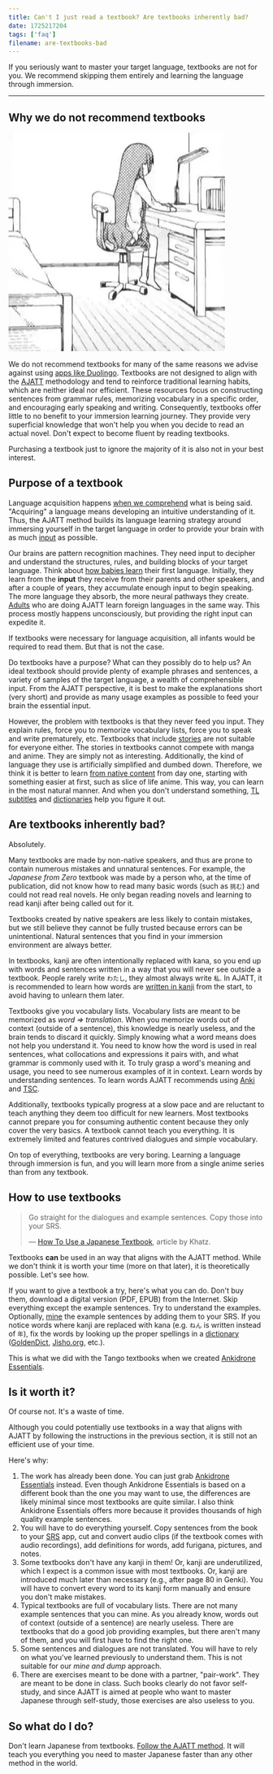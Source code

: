 ```yaml
---
title: Can't I just read a textbook? Are textbooks inherently bad?
date: 1725217204
tags: ['faq']
filename: are-textbooks-bad
---
```


If you seriously want to master your target language,
textbooks are not for you.
We recommend skipping them entirely and learning the language through immersion.

****

## Why we do not recommend textbooks

<img src="img/studying.webp" float="right">

We do not recommend textbooks for many of the same reasons
we advise against using [apps like Duolingo](why-shouldnt-i-just-keep-using-an-app-instead.html).
Textbooks are not designed to align with the [AJATT](whats-ajatt.html) methodology
and tend to reinforce traditional learning habits,
which are neither ideal nor efficient.
These resources focus on constructing sentences from grammar rules,
memorizing vocabulary in a specific order,
and encouraging early speaking and writing.
Consequently,
textbooks offer little to no benefit to your immersion learning journey.
They provide very superficial knowledge
that won't help you when you decide to read an actual novel.
Don't expect to become fluent by reading textbooks.

Purchasing a textbook just to ignore the majority of it is also not in your best interest.

## Purpose of a textbook

Language acquisition happens
[when we comprehend](what-is-comprehensible-input.html) what is being said.
"Acquiring" a language means developing an intuitive understanding of it.
Thus,
the AJATT method builds its language learning strategy
around immersing yourself in the target language
in order to provide your brain with as much [input](whats-immersion.html) as possible.

Our brains are pattern recognition machines.
They need input to decipher and understand
the structures, rules, and building blocks of your target language.
Think about [how babies learn](introduction-to-learning-japanese.html#the-right-mindset)
their first language.
Initially,
they learn from the **input** they receive from their parents and other speakers,
and after a couple of years,
they accumulate enough input to begin speaking.
The more language they absorb, the more neural pathways they create.
[Adults](im-not-a-kid-anymore-am-i-too-old-to-learn-a-language.html)
who are doing AJATT learn foreign languages in the same way.
This process mostly happens unconsciously,
but providing the right input can expedite it.

If textbooks were necessary for language acquisition,
all infants would be required to read them.
But that is not the case.

Do textbooks have a purpose?
What can they possibly do to help us?
An ideal textbook should provide plenty of example phrases and sentences,
a variety of samples of the target language,
a wealth of comprehensible input.
From the AJATT perspective,
it is best to make the explanations short (very short)
and provide as many usage examples as possible
to feed your brain the essential input.

However,
the problem with textbooks is that they never feed you input.
They explain rules,
force you to memorize vocabulary lists,
force you to speak and write prematurely,
etc.
Textbooks that include [stories](what-do-you-think-about-graded-readers.html)
are not suitable for everyone either.
The stories in textbooks cannot compete with manga and anime.
They are simply not as interesting.
Additionally,
the kind of language they use is artificially simplified and dumbed down.
Therefore,
we think it is better to learn
[from native content](active-immersion.html#starting-to-immerse) from day one,
starting with something easier at first,
such as slice of life anime.
This way,
you can learn in the most natural manner.
And when you don't understand something,
[TL subtitles](resources.html#japanese-subtitles)
and [dictionaries](tag_dictionaries.html) help you figure it out.

## Are textbooks inherently bad?

Absolutely.

Many textbooks are made by non-native speakers,
and thus are prone to contain numerous mistakes and unnatural sentences.
For example,
the *Japanese from Zero* textbook was made by a person who,
at the time of publication,
did not know how to read many basic words
(such as `挑む`)
and could not read real novels.
He only began reading novels and learning to read kanji
after being called out for it.

Textbooks created by native speakers are less likely to contain mistakes,
but we still believe they cannot be fully trusted
because errors can be unintentional.
Natural sentences that you find in your immersion environment are always better.

In textbooks,
kanji are often intentionally replaced with kana,
so you end up with words and sentences written in a way
that you will never see outside a textbook.
People rarely write `わたし`, they almost always write `私`.
In AJATT,
it is recommended to learn how words are
[written in kanji](should-i-learn-kanji-forms-of-words-usually-written-in-kana.html) from the start,
to avoid having to unlearn them later.

Textbooks give you vocabulary lists.
Vocabulary lists are meant to be memorized as *word ⇒ translation*.
When you memorize words out of context (outside of a sentence),
this knowledge is nearly useless,
and the brain tends to discard it quickly.
Simply knowing what a word means does not help you understand it.
You need to know how the word is used in real sentences,
what collocations and expressions it pairs with,
and what grammar is commonly used with it.
To truly grasp a word's meaning and usage,
you need to see numerous examples of it in context.
Learn words by understanding sentences.
To learn words
AJATT recommends using [Anki](setting-up-anki.html)
and [TSC](discussing-various-card-templates.html#targeted-sentence-cards).

Additionally,
textbooks typically progress at a slow pace
and are reluctant to teach anything they deem too difficult for new learners.
Most textbooks cannot prepare you for consuming authentic content
because they only cover the very basics.
A textbook cannot teach you everything.
It is extremely limited and features contrived dialogues and simple vocabulary.

On top of everything,
textbooks are very boring.
Learning a language through immersion is fun,
and you will learn more from a single anime series than from any textbook.

## How to use textbooks

> Go straight for the dialogues and example sentences. Copy those into your SRS.
>
> &mdash; [How To Use a Japanese Textbook](https://web.archive.org/web/20071028172022/http://www.alljapaneseallthetime.com/blog/how-to-use-a-japanese-textbook), article by Khatz.

Textbooks **can** be used in an way that aligns with the AJATT method.
While we don't think it is worth your time (more on that later),
it is theoretically possible.
Let's see how.

If you want to give a textbook a try,
here's what you can do.
Don't buy them, download a digital version (PDF, EPUB) from the Internet.
Skip everything except the example sentences.
Try to understand the examples.
Optionally, [mine](sentence-mining.html) the example sentences by adding them to your SRS.
If you notice words where kanji are replaced with kana (e.g. `ねん` is written instead of `年`),
fix the words by looking up the proper spellings in a [dictionary](resources.html#dictionaries)
([GoldenDict](setting-up-goldendict.html), [Jisho.org](https://jisho.org/), etc.).

This is what we did with the Tango textbooks when we created
[Ankidrone Essentials](ankidrone-essentials.html).

## Is it worth it?

Of course not.
It's a waste of time.

Although you could potentially use textbooks in a way that aligns with AJATT
by following the instructions in the previous section,
it is still not an efficient use of your time.

Here's why:

1) The work has already been done.
   You can just grab [Ankidrone Essentials](ankidrone-essentials.html) instead.
   Even though Ankidrone Essentials is based on a different book
   than the one you may want to use,
   the differences are likely minimal since most textbooks are quite similar.
   I also think Ankidrone Essentials offers more
   because it provides thousands of high quality example sentences.
2) You will have to do everything yourself.
   Copy sentences from the book to your [SRS](spaced-repetition.html) app,
   cut and convert audio clips (if the textbook comes with audio recordings),
   add definitions for words, add furigana, pictures, and notes.
3) Some textbooks don't have any kanji in them!
   Or, kanji are underutilized, which I expect is a common issue with most textbooks.
   Or, kanji are introduced much later than necessary (e.g., after page 80 in Genki).
   You will have to convert every word to its kanji form manually
   and ensure you don't make mistakes.
4) Typical textbooks are full of vocabulary lists.
   There are not many example sentences that you can mine.
   As you already know,
   words out of context (outside of a sentence) are nearly useless.
   There are textbooks that do a good job providing examples,
   but there aren't many of them,
   and you will first have to find the right one.
5) Some sentences and dialogues are not translated.
   You will have to rely on what you've learned previously to understand them.
   This is not suitable for our *mine and dump* approach.
6) There are exercises meant to be done with a partner, "pair-work".
   They are meant to be done in class.
   Such books clearly do not favor self-study,
   and since AJATT is aimed at people who want to master Japanese through self-study,
   those exercises are also useless to you.

## So what do I do?

Don't learn Japanese from textbooks.
[Follow the AJATT method](table-of-contents.html).
It will teach you everything you need to master Japanese
faster than any other method in the world.
